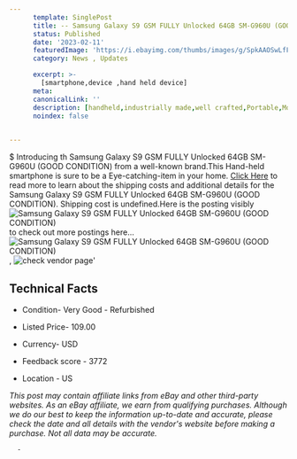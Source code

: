 ```yaml
---
      template: SinglePost
      title: -- Samsung Galaxy S9 GSM FULLY Unlocked 64GB SM-G960U (GOOD CONDITION)
      status: Published
      date: '2023-02-11'
      featuredImage: 'https://i.ebayimg.com/thumbs/images/g/SpkAAOSwLfFioNvn/s-l225.jpg'
      category: News , Updates

      excerpt: >-
        [smartphone,device ,hand held device]
      meta:
      canonicalLink: ''
      description: [handheld,industrially made,well crafted,Portable,Mobile,Compact,Convenient,Lightweight,Maneuverable,Man-portable,Miniature,Carriable,Hand-held,Light,Holdable,Transportable,Mobile device,Pocket-sized,On-the-go,Wireless,Cordless,Compact size,Convenient size, smartphone,device ,hand held device]
      noindex: false
      

---
```

$
      Introducing th Samsung Galaxy S9 GSM FULLY Unlocked 64GB SM-G960U (GOOD CONDITION) from a well-known brand.This Hand-held smartphone is sure to be a Eye-catching-item in your home. [Click Here](https://www.ebay.com/itm/403706217478?hash=item5dfec40406%3Ag%3ASpkAAOSwLfFioNvn&mkevt=1&mkcid=1&mkrid=711-53200-19255-0&campid=%253CePNCampaignId%253E&customid=%253CreferenceId%253E&toolid=10049) to read more to learn about the shipping costs and additional details for the Samsung Galaxy S9 GSM FULLY Unlocked 64GB SM-G960U (GOOD CONDITION). Shipping cost is undefined.Here is the posting visibly ![Samsung Galaxy S9 GSM FULLY Unlocked 64GB SM-G960U (GOOD CONDITION)](https://i.ebayimg.com/thumbs/images/g/SpkAAOSwLfFioNvn/s-l225.jpg) to check out more postings here... ![Samsung Galaxy S9 GSM FULLY Unlocked 64GB SM-G960U (GOOD CONDITION)](https://i.ebayimg.com/images/g/SpkAAOSwLfFioNvn/s-l1600.jpg), ![check vendor page](https://origin-galleryplus.ebayimg.com/ws/web/403706217478_2_0_1/225x225.jpg,https://origin-galleryplus.ebayimg.com/ws/web/403706217478_3_0_1/225x225.jpg,https://origin-galleryplus.ebayimg.com/ws/web/403706217478_4_0_1/225x225.jpg,https://origin-galleryplus.ebayimg.com/ws/web/403706217478_5_0_1/225x225.jpg,https://origin-galleryplus.ebayimg.com/ws/web/403706217478_6_0_1/225x225.jpg,https://origin-galleryplus.ebayimg.com/ws/web/403706217478_7_0_1/225x225.jpg)'

      

 ## Technical Facts 



     
      

 - Condition- Very Good - Refurbished 


      

 - Listed Price- 109.00 


      

 - Currency- USD 


      

 - Feedback score - 3772 


      

 - Location - US 


      
      

 *_This post may contain affiliate links from eBay and other third-party websites. As an eBay affiliate, we earn from qualifying purchases. Although we do our best to keep the information up-to-date and accurate, please check the date and all details with the vendor's website before making a purchase. Not all data may be accurate._*




      -
